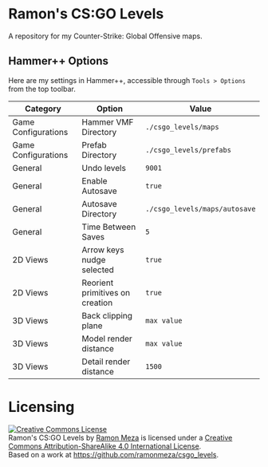 # Ramon's CS:GO Levels

A repository for my Counter-Strike: Global Offensive maps.

## Hammer++ Options

Here are my settings in Hammer++, accessible through `Tools > Options` from the top toolbar.

| **Category**        | **Option**                      | **Value**                     |
| ------------------- | ------------------------------- | ----------------------------- |
| Game Configurations | Hammer VMF Directory            | `./csgo_levels/maps`          |
| Game Configurations | Prefab Directory                | `./csgo_levels/prefabs`       |
| General             | Undo levels                     | `9001`                        |
| General             | Enable Autosave                 | `true`                        |
| General             | Autosave Directory              | `./csgo_levels/maps/autosave` |
| General             | Time Between Saves              | `5`                           |
| 2D Views            | Arrow keys nudge selected       | `true`                        |
| 2D Views            | Reorient primitives on creation | `true`                        |
| 3D Views            | Back clipping plane             | `max value`                   |
| 3D Views            | Model render distance           | `max value`                   |
| 3D Views            | Detail render distance          | `1500`                        |


# Licensing
<a rel="license" href="http://creativecommons.org/licenses/by-sa/4.0/"><img alt="Creative Commons License" style="border-width:0" src="https://i.creativecommons.org/l/by-sa/4.0/88x31.png" /></a><br /><span xmlns:dct="http://purl.org/dc/terms/" property="dct:title">Ramon's CS:GO Levels</span> by <a xmlns:cc="http://creativecommons.org/ns#" href="https://github.com/ramonmeza" property="cc:attributionName" rel="cc:attributionURL">Ramon Meza</a> is licensed under a <a rel="license" href="http://creativecommons.org/licenses/by-sa/4.0/">Creative Commons Attribution-ShareAlike 4.0 International License</a>.<br />Based on a work at <a xmlns:dct="http://purl.org/dc/terms/" href="https://github.com/ramonmeza/csgo_levels" rel="dct:source">https://github.com/ramonmeza/csgo_levels</a>.
